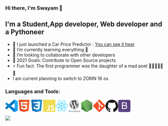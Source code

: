 ### Hi there, I'm Swayam 👋

## I'm a Student,App developer, Web developer and a Pythoneer

- 🔭 I just launched a Car Price Predictor : [You can see it hear][githubProject]
- 🌱 I’m currently learning everything 🤣
- 👯 I’m looking to collaborate with other developers
- 🥅 2021 Goals: Contribute to Open Source projects
- ⚡ Fun fact: The first programmer was the daughter of a mad poet 🤣🤣🤣🤣🤣🤣
- I am current planning to switch to ZORIN 16 os

### Languages and Tools:

<img align="left" alt="Visual Studio Code" width="40px" height="40px" src="https://raw.githubusercontent.com/github/explore/80688e429a7d4ef2fca1e82350fe8e3517d3494d/topics/visual-studio-code/visual-studio-code.png" />
<img align="left" alt="HTML5" width="40px"  height="40px" src="https://raw.githubusercontent.com/devicons/devicon/master/icons/html5/html5-original.svg" />
<img align="left" alt="CSS3" width="40px"  height="40px"  src="https://raw.githubusercontent.com/devicons/devicon/master/icons/css3/css3-original.svg" />
<img align="left" alt="JavaScript" width="40px" height="40px"  src="https://raw.githubusercontent.com/devicons/devicon/master/icons/javascript/javascript-plain.svg" />
<img align="left" alt="React Native" width="40px"  height="40px" src="https://raw.githubusercontent.com/devicons/devicon/master/icons/react/react-original.svg" /><img align="left" alt="Wordpress" width="40px"  height="40px" src="https://raw.githubusercontent.com/devicons/devicon/master/icons/wordpress/wordpress-original.svg" />
<img align="left" alt="Node.js" width="40px"  height="40px" src="https://raw.githubusercontent.com/github/explore/80688e429a7d4ef2fca1e82350fe8e3517d3494d/topics/nodejs/nodejs.png" />
<img align="left" alt="Git" width="40px"  height="40px" src="https://raw.githubusercontent.com/devicons/devicon/master/icons/git/git-original.svg" />
<img align="left" alt="GitHub" width="40px"  height="40px" src="https://raw.githubusercontent.com/github/explore/78df643247d429f6cc873026c0622819ad797942/topics/github/github.png" />
<img align="left" alt="Boostrap" width="40px"  height="40px" src="https://raw.githubusercontent.com/devicons/devicon/master/icons/bootstrap/bootstrap-plain.svg" />

<br />
<br />
<br />


<!-- --- -->

<img src="https://github-readme-stats.vercel.app/api?username=swayamsaikar&show_icons=true&hide_border=true"/>

[githubProject]:https://github.com/swayamsaikar/car-price-prediction
